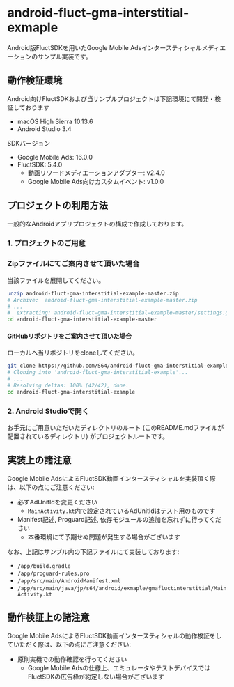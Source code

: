 # android-fluct-gma-interstitial-exmaple

Android版FluctSDKを用いたGoogle Mobile Adsインタースティシャルメディエーションのサンプル実装です。

## 動作検証環境

Android向けFluctSDKおよび当サンプルプロジェクトは下記環境にて開発・検証しております

- macOS High Sierra 10.13.6
- Android Studio 3.4

SDKバージョン

- Google Mobile Ads: 16.0.0
- FluctSDK: 5.4.0
  - 動画リワードメディエーションアダプター: v2.4.0
  - Google Mobile Ads向けカスタムイベント: v1.0.0

## プロジェクトの利用方法

一般的なAndroidアプリプロジェクトの構成で作成しております。

### 1. プロジェクトのご用意

### Zipファイルにてご案内させて頂いた場合

当該ファイルを展開してください。

```sh
unzip android-fluct-gma-interstitial-example-master.zip
# Archive:  android-fluct-gma-interstitial-example-master.zip
# ...
#  extracting: android-fluct-gma-interstitial-example-master/settings.gradle 
cd android-fluct-gma-interstitial-example-master
```

#### GitHubリポジトリをご案内させて頂いた場合

ローカルへ当リポジトリをcloneしてください。

```sh
git clone https://github.com/S64/android-fluct-gma-interstitial-example.git
# Cloning into 'android-fluct-gma-interstitial-example'...
# ...
# Resolving deltas: 100% (42/42), done.
cd android-fluct-gma-interstitial-example
```

### 2. Android Studioで開く

お手元にご用意いただいたディレクトリのルート (このREADME.mdファイルが配置されているディレクトリ) がプロジェクトルートです。

## 実装上の諸注意

Google Mobile AdsによるFluctSDK動画インタースティシャルを実装頂く際は、以下の点にご注意ください:

- 必ずAdUnitIdを変更ください
  - `MainActivity.kt`内で設定されているAdUnitIdはテスト用のものです
- Manifest記述, Proguard記述, 依存モジュールの追加を忘れずに行ってください
  - 本番環境にて予期せぬ問題が発生する場合がございます

なお、上記はサンプル内の下記ファイルにて実装しております:

- `/app/build.gradle`
- `/app/proguard-rules.pro`
- `/app/src/main/AndroidManifest.xml`
- `/app/src/main/java/jp/s64/android/exmaple/gmafluctinterstitial/MainActivity.kt`

## 動作検証上の諸注意

Google Mobile AdsによるFluctSDK動画インタースティシャルの動作検証をしていただく際は、以下の点にご注意ください:

- 原則実機での動作確認を行ってください
  - Google Mobile Adsの仕様上、エミュレータやテストデバイスではFluctSDKの広告枠が約定しない場合がございます
